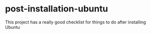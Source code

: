 # post-installation-ubuntu
This project has a really good checklist for things to do after installing Ubuntu
